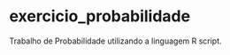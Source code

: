 exercicio_probabilidade
=======================

Trabalho de Probabilidade utilizando a linguagem R script.
